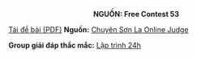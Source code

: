 **<center>NGUỒN: Free Contest 53</center>**

[Tải đề bài (PDF)](/statements/2290/SEQUENCES.pdf)
**Nguồn:** [Chuyên Sơn La Online Judge](http://csloj.ddns.net/)

**Group giải đáp thắc mắc:** [Lập trình 24h](https://www.facebook.com/groups/1386904321519984)